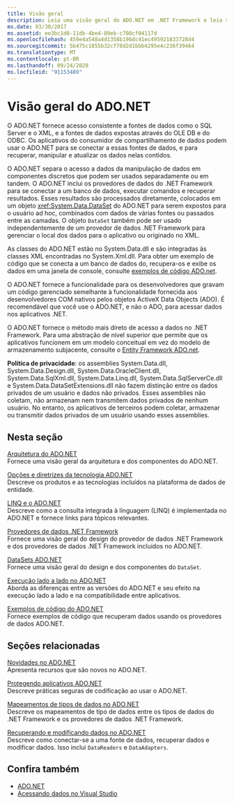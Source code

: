```yaml
---
title: Visão geral
description: Leia uma visão geral do ADO.NET em .NET Framework e leia sobre os recursos para obter explicações e exemplos mais detalhados.
ms.date: 03/30/2017
ms.assetid: ee3bc1d8-11db-4be4-89eb-c708cf04117d
ms.openlocfilehash: 459e4a548a4d1358b196dc41ec495921833728d4
ms.sourcegitcommit: 5b475c1855b32cf78d2d1bbb4295e4c236f39464
ms.translationtype: MT
ms.contentlocale: pt-BR
ms.lasthandoff: 09/24/2020
ms.locfileid: "91153489"
---
```

# <a name="adonet-overview"></a>Visão geral do ADO.NET

O ADO.NET fornece acesso consistente a fontes de dados como o SQL Server e o XML, e a fontes de dados expostas através do OLE DB e do ODBC. Os aplicativos do consumidor de compartilhamento de dados podem usar o ADO.NET para se conectar a essas fontes de dados, e para recuperar, manipular e atualizar os dados nelas contidos.  
  
 O ADO.NET separa o acesso a dados da manipulação de dados em componentes discretos que podem ser usados separadamente ou em tandem. O ADO.NET inclui os provedores de dados do .NET Framework para se conectar a um banco de dados, executar comandos e recuperar resultados. Esses resultados são processados diretamente, colocados em um objeto <xref:System.Data.DataSet> do ADO.NET para serem expostos para o usuário ad hoc, combinados com dados de várias fontes ou passados entre as camadas. O objeto `DataSet` também pode ser usado independentemente de um provedor de dados .NET Framework para gerenciar o local dos dados para o aplicativo ou originado no XML.  
  
 As classes do ADO.NET estão no System.Data.dll e são integradas às classes XML encontradas no System.Xml.dll. Para obter um exemplo de código que se conecta a um banco de dados do, recupera-os e exibe os dados em uma janela de console, consulte [exemplos de código ADO.net](ado-net-code-examples.md).  
  
 O ADO.NET fornece a funcionalidade para os desenvolvedores que gravam um código gerenciado semelhante à funcionalidade fornecida aos desenvolvedores COM nativos pelos objetos ActiveX Data Objects (ADO). É recomendável que você use o ADO.NET, e não o ADO, para acessar dados nos aplicativos .NET.  
  
 O ADO.NET fornece o método mais direto de acesso a dados no .NET Framework. Para uma abstração de nível superior que permite que os aplicativos funcionem em um modelo conceitual em vez do modelo de armazenamento subjacente, consulte o [Entity Framework ADO.net](./ef/index.md).  
  
 **Política de privacidade**: os assemblies System.Data.dll, System.Data.Design.dll, System.Data.OracleClient.dll, System.Data.SqlXml.dll, System.Data.Linq.dll, System.Data.SqlServerCe.dll e System.Data.DataSetExtensions.dll não fazem distinção entre os dados privados de um usuário e dados não privados.  Esses assemblies não coletam, não armazenam nem transmitem dados privados de nenhum usuário. No entanto, os aplicativos de terceiros podem coletar, armazenar ou transmitir dados privados de um usuário usando esses assemblies.  
  
## <a name="in-this-section"></a>Nesta seção  

 [Arquitetura do ADO.NET](ado-net-architecture.md)  
 Fornece uma visão geral da arquitetura e dos componentes do ADO.NET.  
  
 [Opções e diretrizes da tecnologia ADO.NET](ado-net-technology-options-and-guidelines.md)  
 Descreve os produtos e as tecnologias incluídos na plataforma de dados de entidade.  
  
 [LINQ e o ADO.NET](linq-and-ado-net.md)  
 Descreve como a consulta integrada à linguagem (LINQ) é implementada no ADO.NET e fornece links para tópicos relevantes.  
  
 [Provedores de dados .NET Framework](data-providers.md)  
 Fornece uma visão geral do design do provedor de dados .NET Framework e dos provedores de dados .NET Framework incluídos no ADO.NET.  
  
 [DataSets ADO.NET](ado-net-datasets.md)  
 Fornece uma visão geral do design e dos componentes do `DataSet`.  
  
 [Execução lado a lado no ADO.NET](side-by-side-execution.md)  
 Aborda as diferenças entre as versões do ADO.NET e seu efeito na execução lado a lado e na compatibilidade entre aplicativos.  
  
 [Exemplos de código do ADO.NET](ado-net-code-examples.md)  
 Fornece exemplos de código que recuperam dados usando os provedores de dados ADO.NET.  
  
## <a name="related-sections"></a>Seções relacionadas  

 [Novidades no ADO.NET](whats-new.md)  
 Apresenta recursos que são novos no ADO.NET.  
  
 [Protegendo aplicativos ADO.NET](securing-ado-net-applications.md)  
 Descreve práticas seguras de codificação ao usar o ADO.NET.  
  
 [Mapeamentos de tipos de dados no ADO.NET](data-type-mappings-in-ado-net.md)  
 Descreve os mapeamentos de tipo de dados entre os tipos de dados do .NET Framework e os provedores de dados .NET Framework.  
  
 [Recuperando e modificando dados no ADO.NET](retrieving-and-modifying-data.md)  
 Descreve como conectar-se a uma fonte de dados, recuperar dados e modificar dados. Isso inclui `DataReaders` e `DataAdapters`.  
  
## <a name="see-also"></a>Confira também

- [ADO.NET](index.md)
- [Acessando dados no Visual Studio](/visualstudio/data-tools/accessing-data-in-visual-studio)

